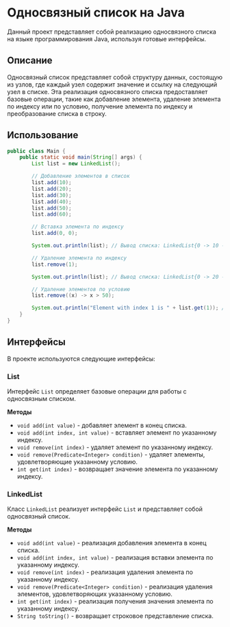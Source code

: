 # Односвязный список на Java

Данный проект представляет собой реализацию односвязного списка на языке программирования Java, используя готовые интерфейсы.

## Описание

Односвязный список представляет собой структуру данных, состоящую из узлов, где каждый узел содержит значение и ссылку на следующий узел в списке. Эта реализация односвязного списка предоставляет базовые операции, такие как добавление элемента, удаление элемента по индексу или по условию, получение элемента по индексу и преобразование списка в строку.

## Использование

```java
public class Main {
    public static void main(String[] args) {
        List list = new LinkedList();

        // Добавление элементов в список
        list.add(10);
        list.add(20);
        list.add(30);
        list.add(40);
        list.add(50);
        list.add(60);

        // Вставка элемента по индексу
        list.add(0, 0);

        System.out.println(list); // Вывод списка: LinkedList{0 -> 10 -> 20 -> 30 -> 40 -> 50 -> 60}

        // Удаление элемента по индексу
        list.remove(1);

        System.out.println(list); // Вывод списка: LinkedList{0 -> 20 -> 30 -> 40 -> 50 -> 60}

        // Удаление элементов по условию
        list.remove((x) -> x > 50);

        System.out.println("Element with index 1 is " + list.get(1)); // Вывод значения элемента по индексу: Element with index 1 is 30
    }
}
```

## Интерфейсы

В проекте используются следующие интерфейсы:

### List
Интерфейс `List` определяет базовые операции для работы с односвязным списком.

**Методы**

- `void add(int value)` - добавляет элемент в конец списка.
- `void add(int index, int value)` - вставляет элемент по указанному индексу.
- `void remove(int index)` - удаляет элемент по указанному индексу.
- `void remove(Predicate<Integer> condition)` - удаляет элементы, удовлетворяющие указанному условию.
- `int get(int index)` - возвращает значение элемента по указанному индексу.

### LinkedList

Класс `LinkedList` реализует интерфейс `List` и представляет собой односвязный список.

**Методы**

- `void add(int value)` - реализация добавления элемента в конец списка.
- `void add(int index, int value)` - реализация вставки элемента по указанному индексу.
- `void remove(int index)` - реализация удаления элемента по указанному индексу.
- `void remove(Predicate<Integer> condition)` - реализация удаления элементов, удовлетворяющих указанному условию.
- `int get(int index)` - реализация получения значения элемента по указанному индексу.
- `String toString()` - возвращает строковое представление списка.